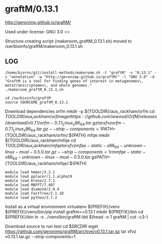 graftM/0.13.1
========================

<http://geronimp.github.io/graftM/>

Used under license:
GNU 3.0
<>

Structure creating script (makeroom_graftM_0.13.1.sh) moved to /sw/bioinfo/graftM/makeroom_0.13.1.sh

LOG
---

    /home/bjornv/git/install-methods/makeroom.sh -t "graftM" -v "0.13.1" -s "annotation" -w "http://geronimp.github.io/graftM/" -l "GNU 3.0" -d "GraftM is a tool for finding genes of interest in metagenomes\, metatranscriptomes\, and whole genomes."
    ./makeroom_graftM_0.13.1.sh

    cd /sw/bioinfo/graftM
    source SOURCEME_graftM_0.13.1
    
Download dependencies
orfm
    mkdir -p ${TOOLDIR}/aux_rackham/orfm
    cd ${TOOLDIR}/aux_rackham/orfm
    wget https://github.com/wwood/OrfM/releases/download/v0.7.1/orfm-0.7.1_Linux_x86_64.tar.gz
    tar xfvz orfm-0.7.1_Linux_x86_64.tar.gz --strip-components=1
    PATH=${TOOLDIR}/aux_rackham/orfm/:${PATH}
mfqe
    mkdir ${TOOLDIR}/aux_rackham/mfqe
    cd ${TOOLDIR}/aux_rackham/mfqe
    tar xfvz mfqe-static-x86_64-unknown-linux-musl-0.5.0.tar.gz --strip-components=1
    rm mfqe-static-x86_64-unknown-linux-musl-0.5.0.tar.gz
    PATH=${TOOLDIR}/aux_rackham/mfqe/:${PATH}

    module load hmmer/3.2.1
    module load pplacer/1.1.alpha19
    module load Krona/2.7.1
    module load MAFFT/7.407
    module load diamond/2.0.4
    module load FastTree/2.1.10
    module load python/3.7.2

Install as a virtual environment
    virtualenv ${PREFIX}/venv
    ${PREFIX}/venv/bin/pip install graftm==0.13.1
    mkdir ${PREFIX}/bin
    cd ${PREFIX}/bin
    ln -s ../venv/bin/graftM
    ldd $(head -n 1 graftM | cut -c3-)

Download source to run test 
    cd $SRCDIR
    wget https://github.com/geronimp/graftM/archive/v0.13.1.tar.gz
    tar xfvz v0.13.1.tar.gz --strip-components=1
